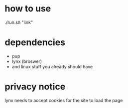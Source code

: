 # how to use
./run.sh "link"

# dependencies
- pup
- lynx (broswer)
- and linux stuff you already should have

# privacy notice
lynx needs to accept cookies for the site to load the page
